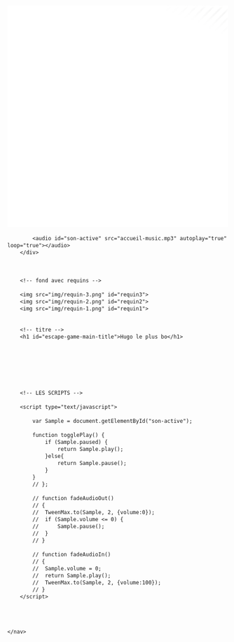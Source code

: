 <!DOCTYPE html>
<html>
<head>
	<title>escape game</title>
	<meta charset="utf-8">
	<link rel="stylesheet" type="text/css" href="style.css">
</head>
<body>
	<nav id="top-image">
		<!-- boutton son -->
		<div>
			<a onClick="togglePlay()">
				<img class="logo-son" src="img/icone-son.png" >
			</a>

			<audio id="son-active" src="accueil-music.mp3" autoplay="true" loop="true"></audio>  
		</div>

		

		<!-- fond avec requins -->
		
		<img src="img/requin-3.png" id="requin3">
		<img src="img/requin-2.png" id="requin2">
		<img src="img/requin-1.png" id="requin1"> 


		<!-- titre -->
		<h1 id="escape-game-main-title">Hugo le plus bo</h1>

		





		<!-- LES SCRIPTS -->

		<script type="text/javascript">
			
			var Sample = document.getElementById("son-active");

			function togglePlay() {
				if (Sample.paused) {					
					return Sample.play();
				}else{
					return Sample.pause();
				}
			}
			// };

			// function fadeAudioOut()
			// {
			// 	TweenMax.to(Sample, 2, {volume:0});
			// 	if (Sample.volume <= 0) {
			// 		Sample.pause();
			// 	} 
			// }

			// function fadeAudioIn()
			// {
			// 	Sample.volume = 0;
			// 	return Sample.play();
			// 	TweenMax.to(Sample, 2, {volume:100});  
			// }
		</script>

	


	</nav>
	


</body>
</html>
